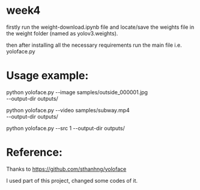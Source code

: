 # week4

firstly run the weight-download.ipynb file and locate/save the weights file in the weight folder (named as yolov3.weights).

then after installing all the necessary requirements run the main file i.e. yoloface.py

# Usage example:  

python yoloface.py --image samples/outside_000001.jpg \
                                    --output-dir outputs/
                                    
python yoloface.py --video samples/subway.mp4 \
                                    --output-dir outputs/
                                    
python yoloface.py --src 1 --output-dir outputs/

# Reference:

Thanks to https://github.com/sthanhng/yoloface

I used part of this project, changed some codes of it.
